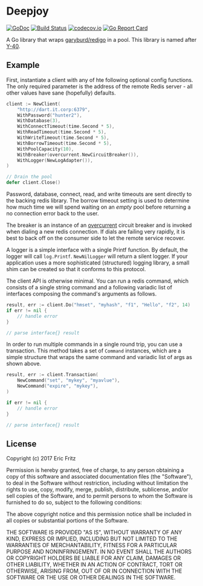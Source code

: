 # Deepjoy

[![GoDoc](https://godoc.org/github.com/efritz/deepjoy?status.svg)](https://godoc.org/github.com/efritz/deepjoy)
[![Build Status](https://secure.travis-ci.org/efritz/deepjoy.png)](http://travis-ci.org/efritz/deepjoy)
[![codecov.io](http://codecov.io/github/efritz/deepjoy/coverage.svg?branch=master)](http://codecov.io/github/efritz/deepjoy?branch=master)
[![Go Report Card](https://goreportcard.com/badge/github.com/efritz/deepjoy)](https://goreportcard.com/report/github.com/efritz/deepjoy)

A Go library that wraps [garyburd/redigo](https://github.com/garyburd/redigo)
in a pool. This library is named after [Y-40](http://www.y-40.com/en/).

## Example

First, instantiate a client with any of hte following optional config functions.
The only required parameter is the address of the remote Redis server - all other
values have sane (hopefully) defaults.

```go
client := NewClient(
    "http://dart.it.corp:6379",
    WithPassword("hunter2"),
    WithDatabase(3),
    WithConnectTimeout(time.Second * 5),
    WithReadTimeout(time.Second * 5),
    WithWriteTimeout(time.Second * 5),
    WithBorrowTimeout(time.Second * 5),
    WithPoolCapacity(10),
    WithBreaker(overcurrent.NewCircuitBreaker()),
    WithLogger(NewLogAdapter()),
)

// Drain the pool
defer client.Close()
```

Password, database, connect, read, and write timeouts are sent directly to the
backing redis library. The borrow timeout setting is used to determine how much
time we will spend waiting on an *empty* pool before returning a no connection
error back to the user. 

The breaker is an instance of an [overcurrent](https://github.com/efritz/overcurrent)
circuit breaker and is invoked when dialing a new redis connection. If dials are
failing very rapidly, it is best to back off on the consumer side to let the remote 
service recover.

A logger is a simple interface with a single Printf function. By default, the
logger will call `log.Printf`. `NewNilLogger` will return a silent logger. If
your application uses a more sophisticated (structured) logging library, a small
shim can be created so that it conforms to this protocol.

The client API is otherwise minimal. You can run a redis command, which consists of
a single string command and a following variadic list of interfaces composing the
command's arguments as follows.

```go
result, err := client.Do("hmset", "myhash", "f1", "Hello", "f2", 14)
if err != nil {
    // handle error
}

// parse interface{} result
```

In order to run multiple commands in a single round trip, you can use a transaction.
This method takes a set of `Command` instances, which are a simple structure that wraps
the same command and variadic list of args as shown above.

```go
result, err := client.Transaction(
    NewCommand("set", "mykey", "myavlue"),
    NewCommand("expire", "mykey"),
)

if err != nil {
    // handle error
}

// parse interface{} result
```

## License

Copyright (c) 2017 Eric Fritz

Permission is hereby granted, free of charge, to any person obtaining a copy
of this software and associated documentation files (the "Software"), to deal
in the Software without restriction, including without limitation the rights
to use, copy, modify, merge, publish, distribute, sublicense, and/or sell
copies of the Software, and to permit persons to whom the Software is
furnished to do so, subject to the following conditions:

The above copyright notice and this permission notice shall be included in
all copies or substantial portions of the Software.

THE SOFTWARE IS PROVIDED "AS IS", WITHOUT WARRANTY OF ANY KIND, EXPRESS OR
IMPLIED, INCLUDING BUT NOT LIMITED TO THE WARRANTIES OF MERCHANTABILITY,
FITNESS FOR A PARTICULAR PURPOSE AND NONINFRINGEMENT. IN NO EVENT SHALL THE
AUTHORS OR COPYRIGHT HOLDERS BE LIABLE FOR ANY CLAIM, DAMAGES OR OTHER
LIABILITY, WHETHER IN AN ACTION OF CONTRACT, TORT OR OTHERWISE, ARISING FROM,
OUT OF OR IN CONNECTION WITH THE SOFTWARE OR THE USE OR OTHER DEALINGS IN
THE SOFTWARE.
